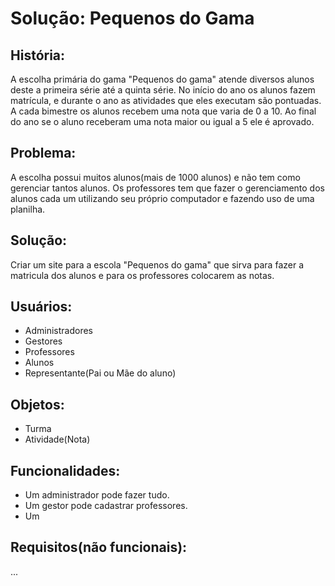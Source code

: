# Solução: Pequenos do Gama
## História:
A escolha primária do gama "Pequenos do gama" atende diversos alunos deste a primeira série até a quinta série. No início do ano os alunos fazem matrícula, e durante o ano as atividades que eles executam são pontuadas. A cada bimestre os alunos recebem uma nota que varia de 0 a 10. Ao final do ano se o aluno receberam uma nota maior ou igual a 5 ele é aprovado.

## Problema:
A escolha possui muitos alunos(mais de 1000 alunos) e não tem como gerenciar tantos alunos. Os professores  tem que fazer o gerenciamento dos alunos cada um utilizando seu próprio computador e fazendo uso de uma planilha.

## Solução:
Criar um site para a escola "Pequenos do gama" que sirva para fazer a matricula dos alunos e para os professores colocarem as notas.

## Usuários:
- Administradores
- Gestores
- Professores
- Alunos
- Representante(Pai ou Mãe do aluno)

## Objetos:
- Turma
- Atividade(Nota)


## Funcionalidades:
- Um administrador pode fazer tudo.
- Um gestor pode cadastrar professores.
- Um


## Requisitos(não funcionais):
...
